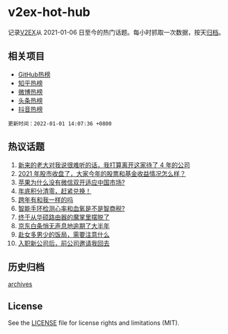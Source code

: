 # v2ex-hot-hub

 记录[V2EX](https://www.v2ex.com/)从 2021-01-06 日至今的热门话题。每小时抓取一次数据，按天[归档](archives)。
 
 ## 相关项目

- [GitHub热榜](https://github.com/lonnyzhang423/github-hot-hub)
- [知乎热榜](https://github.com/lonnyzhang423/zhihu-hot-hub)
- [微博热榜](https://github.com/lonnyzhang423/weibo-hot-hub)
- [头条热榜](https://github.com/lonnyzhang423/toutiao-hot-hub)
- [抖音热榜](https://github.com/lonnyzhang423/douyin-hot-hub)


 `更新时间：2022-01-01 14:07:36 +0800`

## 热议话题

1. [新来的老大对我说很难听的话，我打算离开这家待了 4 年的公司](https://www.v2ex.com/t/825511)
1. [2021 年股市收盘了，大家今年的股票和基金收益情况怎么样？](https://www.v2ex.com/t/825526)
1. [苹果为什么没有微信双开适应中国市场?](https://www.v2ex.com/t/825616)
1. [年底积分清零，赶紧兑换！](https://www.v2ex.com/t/825550)
1. [跨年有和我一样的吗](https://www.v2ex.com/t/825585)
1. [智能手环检测心率和血氧是不是智商税?](https://www.v2ex.com/t/825514)
1. [终于从华硕路由器的魔掌里摆脱了](https://www.v2ex.com/t/825516)
1. [京东白条悄无声息地逾期了大半年](https://www.v2ex.com/t/825524)
1. [赴女多男少的饭局，需要注意什么](https://www.v2ex.com/t/825624)
1. [入职新公司后，前公司邀请我回去](https://www.v2ex.com/t/825572)

## 历史归档

[archives](archives)

## License

See the [LICENSE](LICENSE) file for license rights and limitations (MIT).
